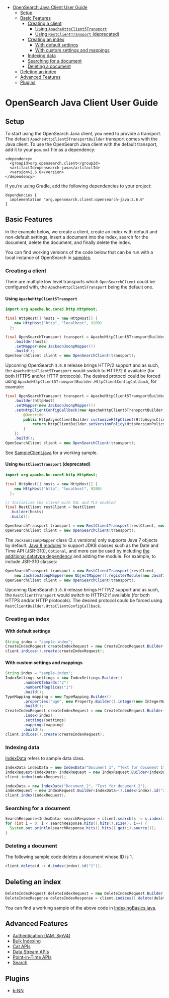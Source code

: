 - [OpenSearch Java Client User Guide](#opensearch-java-client-user-guide)
  - [Setup](#setup)
  - [Basic Features](#basic-features)
    - [Creating a client](#creating-a-client)
      - [Using `ApacheHttpClient5Transport`](#using-apachehttpclient5transport)
      - [Using `RestClientTransport` (deprecated)](#using-restclienttransport-deprecated)
    - [Creating an index](#creating-an-index)
      - [With default settings](#with-default-settings)
      - [With custom settings and mappings](#with-custom-settings-and-mappings)
    - [Indexing data](#indexing-data)
    - [Searching for a document](#searching-for-a-document)
    - [Deleting a document](#deleting-a-document)
  - [Deleting an index](#deleting-an-index)
  - [Advanced Features](#advanced-features)
  - [Plugins](#plugins)

# OpenSearch Java Client User Guide

## Setup

To start using the OpenSearch Java client, you need to provide a transport. The default `ApacheHttpClient5TransportBuilder` transport comes with the Java client. To use the OpenSearch Java client with the default transport, add it to your `pom.xml` file as a dependency:

```
<dependency>
  <groupId>org.opensearch.client</groupId>
  <artifactId>opensearch-java</artifactId>
  <version>2.6.0</version>
</dependency>
```

If you’re using Gradle, add the following dependencies to your project:

```
dependencies {
  implementation 'org.opensearch.client:opensearch-java:2.6.0'
}
```

## Basic Features

In the example below, we create a client, create an index with default and non-default settings, insert a document into the index, search for the document, delete the document, and finally delete the index.

You can find working versions of the code below that can be run with a local instance of OpenSearch in [samples](./samples/).

### Creating a client

There are multiple low level transports which `OpenSearchClient` could be configured with, the `ApacheHttpClient5Transport` being the default one.

#### Using `ApacheHttpClient5Transport`

```java
import org.apache.hc.core5.http.HttpHost;

final HttpHost[] hosts = new HttpHost[] {
    new HttpHost("http", "localhost", 9200)
  };

final OpenSearchTransport transport = ApacheHttpClient5TransportBuilder
    .builder(hosts)
    .setMapper(new JacksonJsonpMapper())
    .build();
OpenSearchClient client = new OpenSearchClient(transport);
```

Upcoming OpenSearch `3.0.0` release brings HTTP/2 support and as such, the `ApacheHttpClient5Transport` would switch to HTTP/2 if available (for both HTTPS and/or HTTP protocols). The desired protocol could be forced using `ApacheHttpClient5TransportBuilder.HttpClientConfigCallback`, for example:

```java
final OpenSearchTransport transport = ApacheHttpClient5TransportBuilder
    .builder(httpHost)
    .setMapper(new JacksonJsonpMapper())
    .setHttpClientConfigCallback(new ApacheHttpClient5TransportBuilder.HttpClientConfigCallback() {
        @Override
        public HttpAsyncClientBuilder customizeHttpClient(HttpAsyncClientBuilder httpClientBuilder) {
            return httpClientBuilder.setVersionPolicy(HttpVersionPolicy.FORCE_HTTP_2);
        }
    })
    .build();
OpenSearchClient client = new OpenSearchClient(transport);
```

See [SampleClient.java](./samples/src/main/java/org/opensearch/client/samples/SampleClient.java) for a working sample.

#### Using `RestClientTransport` (deprecated)

```java
import org.apache.hc.core5.http.HttpHost;

final HttpHost[] hosts = new HttpHost[] {
    new HttpHost("http", "localhost", 9200)
  };

// Initialize the client with SSL and TLS enabled
final RestClient restClient = RestClient
  .builder(hosts)
  .build();

OpenSearchTransport transport = new RestClientTransport(restClient, new JacksonJsonpMapper()); 
OpenSearchClient client = new OpenSearchClient(transport);
```

The `JacksonJsonpMapper` class (2.x versions) only supports Java 7 objects by default. [Java 8 modules](https://github.com/FasterXML/jackson-modules-java8) to support JDK8 classes such as the Date and Time API (JSR-310), `Optional`, and more can be used by including [the additional datatype dependency](https://github.com/FasterXML/jackson-modules-java8#usage) and adding the module.  For example, to include JSR-310 classes:

```java
OpenSearchTransport transport = new RestClientTransport(restClient,
    new JacksonJsonpMapper(new ObjectMapper().registerModule(new JavaTimeModule()))); 
OpenSearchClient client = new OpenSearchClient(transport);
```

Upcoming OpenSearch `3.0.0` release brings HTTP/2 support and as such, the `RestClientTransport` would switch to HTTP/2 if available (for both HTTPS and/or HTTP protocols). The desired protocol could be forced using `RestClientBuilder.HttpClientConfigCallback`.

### Creating an index

#### With default settings

```java
String index = "sample-index";
CreateIndexRequest createIndexRequest = new CreateIndexRequest.Builder().index(index).build();
client.indices().create(createIndexRequest);
```

#### With custom settings and mappings

```java
String index = "sample-index";
IndexSettings settings = new IndexSettings.Builder()
        .numberOfShards("2")
        .numberOfReplicas("1")
        .build();
TypeMapping mapping = new TypeMapping.Builder()
        .properties("age", new Property.Builder().integer(new IntegerNumberProperty.Builder().build()).build())
        .build();
CreateIndexRequest createIndexRequest = new CreateIndexRequest.Builder()
        .index(index)
        .settings(settings)
        .mappings(mapping)
        .build();
client.indices().create(createIndexRequest);
```

### Indexing data

[IndexData](./samples/src/main/java/org/opensearch/client/samples/util/IndexData.java) refers to sample data class.

```java
IndexData indexData = new IndexData("Document 1", "Text for document 1");
IndexRequest<IndexData> indexRequest = new IndexRequest.Builder<IndexData>().index(index).id("1").document(indexData).build();
client.index(indexRequest);

indexData = new IndexData("Document 2", "Text for document 2");
indexRequest = new IndexRequest.Builder<IndexData>().index(index).id("2").document(indexData).build();
client.index(indexRequest);
```

### Searching for a document

```java
SearchResponse<IndexData> searchResponse = client.search(s -> s.index(index), IndexData.class);
for (int i = 0; i < searchResponse.hits().hits().size(); i++) {
  System.out.println(searchResponse.hits().hits().get(i).source());
}
```

### Deleting a document

The following sample code deletes a document whose ID is 1.

```java
client.delete(d -> d.index(index).id("1"));
```

## Deleting an index

```java
DeleteIndexRequest deleteIndexRequest = new DeleteIndexRequest.Builder().index(index).build();
DeleteIndexResponse deleteIndexResponse = client.indices().delete(deleteIndexRequest);
```

You can find a working sample of the above code in [IndexingBasics.java](./samples/src/main/java/org/opensearch/client/samples/IndexingBasics.java).

## Advanced Features

- [Authentication (IAM, SigV4)](./guides/auth.md)
- [Bulk Indexing](./guides/bulk.md)
- [Cat APIs](./guides/cat.md)
- [Data Stream APIs](./guides/data_stream.md)
- [Point-in-Time APIs](./guides/point_in_time.md)
- [Search](./guides/search.md)

## Plugins

- [k-NN](guides/plugins/knn.md)